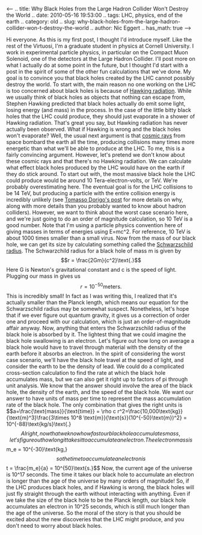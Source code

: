 <--
.. title: Why Black Holes from the Large Hadron Collider Won't Destroy the World
.. date: 2010-05-16 19:53:00
.. tags: LHC, physics, end of the earth
.. category: old
.. slug: why-black-holes-from-the-large-hadron-collider-won-t-destroy-the-world
.. author: Nic Eggert
.. has_math: true
-->


Hi everyone. As this is my first post, I thought I'd introduce myself.
Like the rest of the Virtuosi, I'm a graduate student in physics at
Cornell University. I work in experimental particle physics, in
particular on the Compact Muon Solenoid, one of the detectors at the
Large Hadron Collider. I'll post more on what I actually do at some
point in the future, but I thought I'd start with a post in the spirit
of some of the other fun calculations that we've done. My goal is to
convince you that black holes created by the LHC cannot possibly destroy
the world.
To start with, the main reason no one working on the LHC is too
concerned about black holes is because of [Hawking
radiation](http://en.wikipedia.org/wiki/Hawking_radiation). While we
usually think of black holes as objects that nothing can escape from,
Stephen Hawking predicted that black holes actually do emit some light,
losing energy (and mass) in the process. In the case of the little bitty
black holes that the LHC could produce, they should just evaporate in a
shower of Hawking radiation.
That's great you say, but Hawking radiation has never actually been
observed. What if Hawking is wrong and the black holes won't evaporate?
Well, the usual next argument is that [cosmic
rays](http://en.wikipedia.org/wiki/Cosmic_ray) from space bombard the
earth all the time, producing collisions many times more energetic than
what we'll be able to produce at the LHC. To me, this is a fairly
convincing argument. However, let's pretend we don't know about these
cosmic rays and that there's no Hawking radiation. We can calculate what
effect black holes produced by the LHC would have on the earth if they
do stick around.
To start out with, the most massive black hole the LHC could produce
would be around 10 Tera-electron-volts, or TeV. We're probably
overestimating here. The eventual goal is for the LHC collisions to be
14 TeV, but producing a particle with the entire collision energy is
incredibly unlikely (see [Tomasso Dorigo's
post](http://www.scientificblogging.com/quantum_diaries_survivor/fascinating_new_higgs_boson_search_dzero_experiment)
for more details on why, along with more details than you probably
wanted to know about hadron colliders). However, we want to think about
the worst case scenario here, and we're just going to do an order of
magnitude calculation, so 10 TeV is a good number. Note that I'm using a
particle physics convention here of giving masses in terms of energies
using E=mc^2. For reference, 10 TeV is about 1000 times smaller than a
small virus.
Now from the mass of our black hole, we can get its size by calculating
something called the [Schwarzschild
radius](http://en.wikipedia.org/wiki/Schwarzschild_radius). The
Schwarzchild radius for a black hole of mass m is given by
$$r = \frac{2Gm}{c^2}\text{.}$$
Here G is Newton's gravitational constant and c is the speed of light.
Plugging our mass in gives us
$$r = 10^{-50} \text{meters.}$$
This is incredibly small! In fact as I was writing this, I realized that
it's actually smaller than the Planck length, which means our equation
for the Schwarzschild radius may be somewhat suspect. Nonetheless, let's
hope that if we ever figure out quantum gravity, it gives us a
correction of order one and proceed with our calculation, which is just
an order-of-magnitude affair anyway.
Now, anything that enters the Schwarzschild radius of the black hole is
absorbed by it. The lightest thing that we could imagine the black hole
swallowing is an electron. Let's figure out how long on average a black
hole would have to travel through material with the density of the earth
before it absorbs an electron. In the spirit of considering the worst
case scenario, we'll have the black hole travel at the speed of light,
and consider the earth to be the density of lead.
We could do a complicated cross-section calculation to find the rate at
which the black hole accumulates mass, but we can also get it right up
to factors of pi through unit analysis. We know that the answer should
involve the area of the black hole, the density of the earth, and the
speed of the black hole. We want our answer to have units of mass per
time to represent the mass accumulation rate of the black hole. The only
combination that gives the right units is
$$a=\frac{\text{mass}}{\text{time}} = \rho c
r^2=\frac{10,000\text{kg}}{\text{m}^3}\frac{3\times 10^8
\text{m}}{\text{s}}(10^{-50}\text{m})^2} =
10^{-88}\text{kg/s}\text{.}$$
Alright, now that we know how fast our black hole accumulates mass,
let's figure out how long it takes it to accumulate an electron. The
electron mass is
$$m_e = 10^{-30}\text{kg,}$$
so the time to accumulate an electron is
$$t = \frac{m_e}{a} = 10^{50}\text{s.}$$
Now, the current age of the universe is 10^17 seconds. The time it
takes our black hole to accumulate an electron is longer than the age of
the universe by many orders of magnitude! So, if the LHC produces black
holes, and if Hawking is wrong, the black holes will just fly straight
through the earth without interacting with anything. Even if we take the
size of the black hole to be the Planck length, our black hole
accumulates an electron in 10^25 seconds, which is still much longer
than the age of the universe.
So the moral of the story is that you should be excited about the new
discoveries that the LHC might produce, and you don't need to worry
about black holes.
